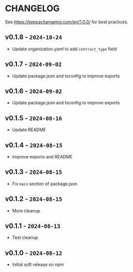 # CHANGELOG

See https://keepachangelog.com/en/1.0.0/ for best practices.

## v0.1.8 - `2024-10-24`

- Update organization.yaml to add `contract_type` field

## v0.1.7 - `2024-09-02`

- Update package.json and tsconfig to improve exports

## v0.1.6 - `2024-09-02`

- Update package.json and tsconfig to improve exports

## v0.1.5 - `2024-08-16`

- Update README

## v0.1.4 - `2024-08-15`

- Improve exports and README

## v0.1.3 - `2024-08-15`

- Fix `main` section of package.json

## v0.1.2 - `2024-08-15`

- More cleanup

## v0.1.1 - `2024-08-13`

- Test cleanup

## v0.1.0 - `2024-08-12`

- Initial soft release on npm
